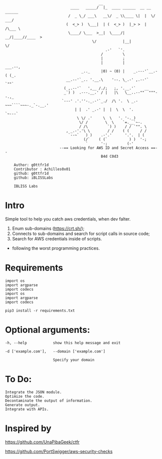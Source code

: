 ```shell
                                           __                              
                              ____   _____/  |_  ____ ______  __ __  ______
                             /  _ \_/ ___\   __\/  _ \\____ \|  |  \/  ___/
                            (  <_> )  \___|  | (  <_> )  |_> >  |  /\___ \
                             \____/ \___  >__|  \____/|   __/|____//____  >
                                        \/            |__|              \/
                                              .-'   `'.
                                            /         \
                                            |         ;
                                            |         |           ___.--,
                                   _.._     |0) ~ (0) |    _.---'`__.-( (_.
                            __.--'`_.. '.__.\    '--. \_.-' ,.--'`     `""`
                           ( ,.--'`   ',__ /./;   ;, '.__.'`    __
                           _`) )  .---.__.' / |   |\   \__..--""  """--.,_
                          `---' .'.''-._.-'`_./  /\ '.  \ _.-~~~````~~~-._`-.__.'
                                | |  .' _.-' |  |  \  \  '.               `~---`
                                 \ \/ .'     \  \   '. '-._)
                                  \/ /        \  \    `=.__`~-.
                                  / /\         `) )    / / `"". \
                            , _.-'.'\ \        / /    ( (     / /
                             `--~`   ) )    .-'.'      '.'.  | (
                                    (/`    ( (`          ) )  '-;
                                     `      '-;         (-'
                         --== Looking for AWS ID and Secret Access ==--
                                            B4d C0d3

    Author: g0ttfr1d
    Contributor : Achilles0x01
    github: g0ttfr1d
    github: iBLISSLabs

    IBLISS Labs

```

# Intro
Simple tool to help you catch aws credentials, when dev falter.
  1. Enum sub-domains (https://crt.sh/);
  2. Connects to sub-domains and search for script calls in source code;
  3. Search for AWS credentials inside of scripts.

- following the worst programming practices.


# Requirements

```shell
import os
import argparse
import codecs
import os
import argparse
import codecs

pip3 install -r requirements.txt
```


# Optional arguments:

  ```shell
  -h, --help            show this help message and exit

  -d ['example.com'],   --domain ['example.com']

                        Specify your domain

  ```


# To Do:

```shell
Integrate the JSON module.
Optimize the code.
Decontaminate the output of information.
Generate output.
Integrate with APIs.
```


# Inspired by
https://github.com/UnaPibaGeek/ctfr

https://github.com/PortSwigger/aws-security-checks
